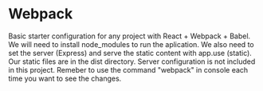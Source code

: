 # Webpack

Basic starter configuration for any project with React + Webpack + Babel.
We will need to install node_modules to run the aplication.
We also need to set the server (Express) and serve the static content  with app.use (static). 
Our static files are in the dist directory.
Server configuration is not included in this project.
Remeber to use the command "webpack" in console each time you want to see the changes.


